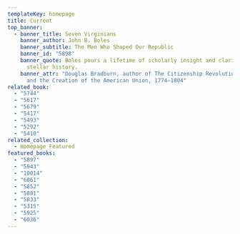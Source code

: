 ```yaml
---
templateKey: homepage
title: Current
top_banner:
  - banner_title: Seven Virginians
    banner_author: John B. Boles
    banner_subtitle: The Men Who Shaped Our Republic
    banner_id: "5898"
    banner_quote: Boles pours a lifetime of scholarly insight and clarity into this
      stellar history.
    banner_attr: "Douglas Bradburn, author of The Citizenship Revolution: Politics
      and the Creation of the American Union, 1774–1804"
related_book:
  - "5744"
  - "5617"
  - "5679"
  - "5417"
  - "5493"
  - "5292"
  - "5410"
related_collection:
  - Homepage Featured
featured_books:
  - "5897"
  - "5943"
  - "10014"
  - "6061"
  - "5852"
  - "5881"
  - "5833"
  - "5315"
  - "5925"
  - "6036"
---
```


